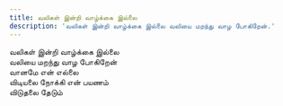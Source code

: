 ```yaml
---
title: வலிகள் இன்றி வாழ்க்கை இல்லை
description: 'வலிகள் இன்றி வாழ்க்கை இல்லை வலியை மறந்து வாழ போகிறேன்.'
---
```


வலிகள் இன்றி வாழ்க்கை இல்லை  
வலியை மறந்து வாழ போகிறேன்  
வானமே என் எல்லை  
விடியலை நோக்கி என் பயணம்  
விடுதலை தேடும்
